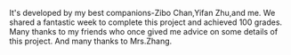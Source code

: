 It's developed by my best companions-Zibo Chan,Yifan Zhu,and me.
We shared a fantastic week to complete this project and achieved 100 grades.
Many thanks to my friends who once gived me advice on some details of this project.
And many thanks to Mrs.Zhang.
